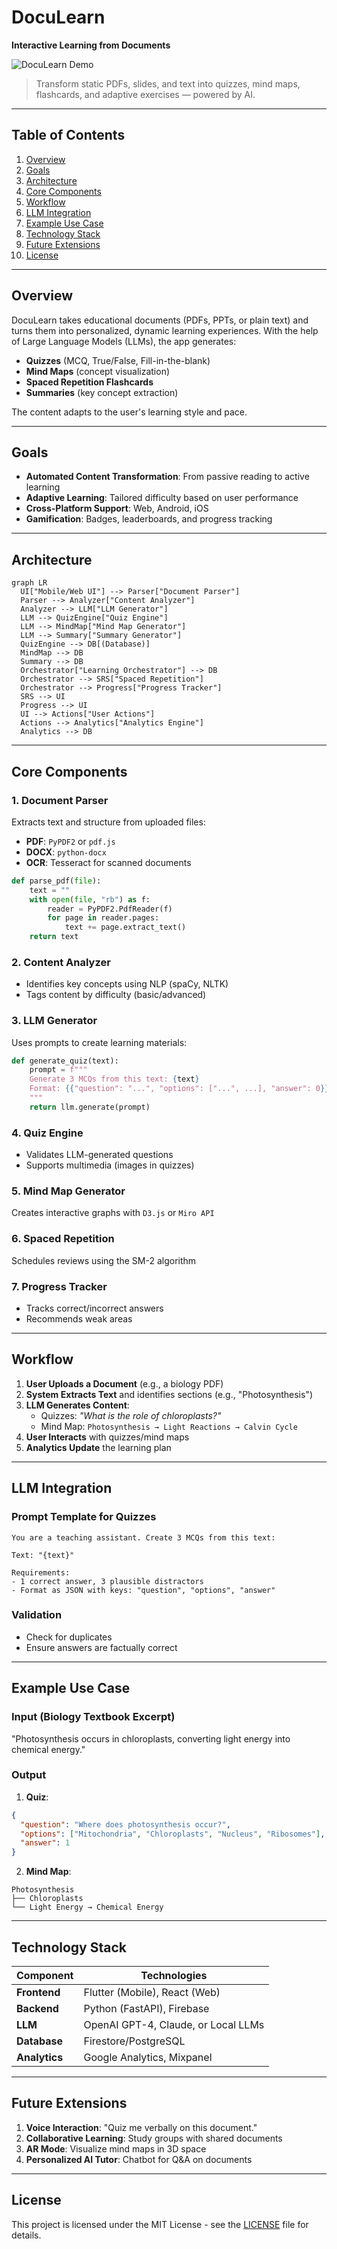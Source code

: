 # DocuLearn
**Interactive Learning from Documents**

![DocuLearn Demo](https://github.com/yourusername/DocuLearn/assets/demo.gif)

> Transform static PDFs, slides, and text into quizzes, mind maps, flashcards, and adaptive exercises — powered by AI.

---

## Table of Contents

1. [Overview](#overview)
2. [Goals](#goals)
3. [Architecture](#architecture)
4. [Core Components](#core-components)
5. [Workflow](#workflow)
6. [LLM Integration](#llm-integration)
7. [Example Use Case](#example-use-case)
8. [Technology Stack](#technology-stack)
9. [Future Extensions](#future-extensions)
10. [License](#license)

---

## Overview

DocuLearn takes educational documents (PDFs, PPTs, or plain text) and turns them into personalized, dynamic learning experiences. With the help of Large Language Models (LLMs), the app generates:

- **Quizzes** (MCQ, True/False, Fill-in-the-blank)
- **Mind Maps** (concept visualization)
- **Spaced Repetition Flashcards**
- **Summaries** (key concept extraction)

The content adapts to the user's learning style and pace.

---

## Goals

- **Automated Content Transformation**: From passive reading to active learning
- **Adaptive Learning**: Tailored difficulty based on user performance
- **Cross-Platform Support**: Web, Android, iOS
- **Gamification**: Badges, leaderboards, and progress tracking

---

## Architecture

```mermaid
graph LR
  UI["Mobile/Web UI"] --> Parser["Document Parser"]
  Parser --> Analyzer["Content Analyzer"]
  Analyzer --> LLM["LLM Generator"]
  LLM --> QuizEngine["Quiz Engine"]
  LLM --> MindMap["Mind Map Generator"]
  LLM --> Summary["Summary Generator"]
  QuizEngine --> DB[(Database)]
  MindMap --> DB
  Summary --> DB
  Orchestrator["Learning Orchestrator"] --> DB
  Orchestrator --> SRS["Spaced Repetition"]
  Orchestrator --> Progress["Progress Tracker"]
  SRS --> UI
  Progress --> UI
  UI --> Actions["User Actions"]
  Actions --> Analytics["Analytics Engine"]
  Analytics --> DB
```

---

## Core Components

### 1. Document Parser

Extracts text and structure from uploaded files:

- **PDF**: `PyPDF2` or `pdf.js`
- **DOCX**: `python-docx`
- **OCR**: Tesseract for scanned documents

```python
def parse_pdf(file):
    text = ""
    with open(file, "rb") as f:
        reader = PyPDF2.PdfReader(f)
        for page in reader.pages:
            text += page.extract_text()
    return text
```

### 2. Content Analyzer

- Identifies key concepts using NLP (spaCy, NLTK)
- Tags content by difficulty (basic/advanced)

### 3. LLM Generator

Uses prompts to create learning materials:

```python
def generate_quiz(text):
    prompt = f"""
    Generate 3 MCQs from this text: {text}
    Format: {{"question": "...", "options": ["...", ...], "answer": 0}}
    """
    return llm.generate(prompt)
```

### 4. Quiz Engine

- Validates LLM-generated questions
- Supports multimedia (images in quizzes)

### 5. Mind Map Generator

Creates interactive graphs with `D3.js` or `Miro API`

### 6. Spaced Repetition

Schedules reviews using the SM-2 algorithm

### 7. Progress Tracker

- Tracks correct/incorrect answers
- Recommends weak areas

---

## Workflow

1. **User Uploads a Document** (e.g., a biology PDF)
2. **System Extracts Text** and identifies sections (e.g., "Photosynthesis")
3. **LLM Generates Content**:
   - Quizzes: *"What is the role of chloroplasts?"*
   - Mind Map: `Photosynthesis → Light Reactions → Calvin Cycle`
4. **User Interacts** with quizzes/mind maps
5. **Analytics Update** the learning plan

---

## LLM Integration

### Prompt Template for Quizzes

```text
You are a teaching assistant. Create 3 MCQs from this text:

Text: "{text}"

Requirements:
- 1 correct answer, 3 plausible distractors
- Format as JSON with keys: "question", "options", "answer"
```

### Validation

- Check for duplicates
- Ensure answers are factually correct

---

## Example Use Case

### Input (Biology Textbook Excerpt)

"Photosynthesis occurs in chloroplasts, converting light energy into chemical energy."

### Output

1. **Quiz**:

```json
{
  "question": "Where does photosynthesis occur?",
  "options": ["Mitochondria", "Chloroplasts", "Nucleus", "Ribosomes"],
  "answer": 1
}
```

2. **Mind Map**:

```
Photosynthesis
├── Chloroplasts
└── Light Energy → Chemical Energy
```

---

## Technology Stack

| Component | Technologies |
|-----------|-------------|
| **Frontend** | Flutter (Mobile), React (Web) |
| **Backend** | Python (FastAPI), Firebase |
| **LLM** | OpenAI GPT-4, Claude, or Local LLMs |
| **Database** | Firestore/PostgreSQL |
| **Analytics** | Google Analytics, Mixpanel |

---

## Future Extensions

1. **Voice Interaction**: "Quiz me verbally on this document."
2. **Collaborative Learning**: Study groups with shared documents
3. **AR Mode**: Visualize mind maps in 3D space
4. **Personalized AI Tutor**: Chatbot for Q&A on documents

---

## License

This project is licensed under the MIT License - see the [LICENSE](LICENSE) file for details.
